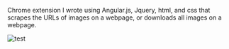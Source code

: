 Chrome extension I wrote using Angular.js, Jquery, html, and css that scrapes the URLs of images on a webpage, or downloads all images on a webpage.

![test](http://i.imgur.com/JQllc7p.gif)
